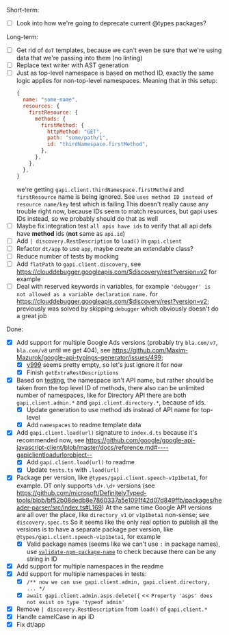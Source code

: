 Short-term:

- [ ] Look into how we're going to deprecate current @types packages?

Long-term:

- [ ] Get rid of `doT` templates, because we can't even be sure that we're using data that we're passing into them (no linting)
- [ ] Replace text writer with AST generation
- [ ] Just as top-level namespace is based on method ID, exactly the same logic applies for non-top-level namespaces. Meaning that in this setup:
  ```js
  {
    name: "some-name",
    resources: {
      firstResource: {
        methods: {
          firstMethod: {
            httpMethod: "GET",
            path: "some/path/1",
            id: "thirdNamespace.firstMethod",
          },
        },
      },
    },
  }
  ```
  we're getting `gapi.client.thirdNamespace.firstMethod` and `firstResource` name is being ignored.
  See `uses method ID instead of resource name/key` test which is failing
  This doesn't really cause any trouble right now, because IDs seem to match resources, but gapi uses IDs instead, so we probably should do that as well
- [ ] Maybe fix integration test `all apis have ids` to verify that all api defs have **method** ids (**not** same as `api.id`)
- [ ] Add `| discovery.RestDescription` to `load()` in `gapi.client`
- [ ] Refactor `dt/app` to use `app`, maybe create an extendable class?
- [ ] Reduce number of tests by mocking
- [ ] Add `flatPath` to `gapi.client.discovery`, see https://clouddebugger.googleapis.com/$discovery/rest?version=v2 for example
- [ ] Deal with reserved keywords in variables, for example `'debugger' is not allowed as a variable declaration name.` for https://clouddebugger.googleapis.com/$discovery/rest?version=v2; previously was solved by skipping `debugger` which obviously doesn't do a great job

Done:

- [x] Add support for multiple Google Ads versions (probably try `bla.com/v7`, `bla.com/v8` until we get 404), see https://github.com/Maxim-Mazurok/google-api-typings-generator/issues/499;
  - [x] [v999](https://googleads.googleapis.com/$discovery/rest) seems pretty empty, so let's just ignore it for now
  - [x] Finish `getExtraRestDescriptions`
- [x] Based on [testing](https://github.com/Maxim-Mazurok/gapi/blob/16cb1357d442335f71bf0525976a5313de11be3a/client/test/modules.karma.js#L100), the namespace isn't API name, but rather should be taken from the top level ID of methods, there also can be unlimited number of namespaces, like for Directory API there are both `gapi.client.admin.*` and `gapi.client.directory.*`, because of ids.
  - [x] Update generation to use method ids instead of API name for top-level
  - [x] Add `namespaces` to readme template data
- [x] Add `gapi.client.load(url)` signature to `index.d.ts` because it's recommended now, see https://github.com/google/google-api-javascript-client/blob/master/docs/reference.md#----gapiclientloadurlorobject--
  - [x] Add `gapi.client.load(url)` to readme
  - [x] Update `tests.ts` with `.load(url)`
- [x] Package per version, like `@types/gapi.client.speech-v1p1beta1`, for example.
      DT only supports `\d+.\d+` versions (see https://github.com/microsoft/DefinitelyTyped-tools/blob/bf52b08dedb8e7860337a5e1091f42d07d849ffb/packages/header-parser/src/index.ts#L169)
      At the same time Google API versions are all over the place, like `directory_v1` or `v1p1beta1` non-sense; see `discovery.spec.ts`
      So it seems like the only real option to publish all the versions is to have a separate package per version, like `@types/gapi.client.speech-v1p1beta1`, for example
  - [x] Valid package names (seems like we can't use `:` in package names), use [`validate-npm-package-name`](https://www.npmjs.com/package/validate-npm-package-name) to check because there can be any string in ID
- [x] Add support for multiple namespaces in the readme
- [x] Add support for multiple namespaces in tests:
  - [x] `/** now we can use gapi.client.admin, gapi.client.directory, ... */`
  - [x] `await gapi.client.admin.asps.delete({` << `Property 'asps' does not exist on type 'typeof admin'`
- [x] Remove `| discovery.RestDescription` from `load()` of `gapi.client.*`
- [x] Handle camelCase in api ID
- [x] Fix dt/app
